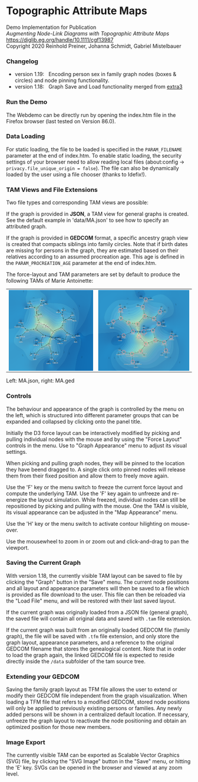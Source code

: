 # Topographic Attribute Maps

Demo Implementation for Publication  
*Augmenting Node-Link Diagrams with Topographic Attribute Maps*  
https://diglib.eg.org/handle/10.1111/cgf13987 <br>
Copyright 2020 Reinhold Preiner, Johanna Schmidt, Gabriel Mistelbauer

### Changelog

* version 1.19:&nbsp;&nbsp; Encoding person sex in family graph nodes (boxes &amp; circles) and node pinning functionality.
* version 1.18:&nbsp;&nbsp; Graph Save and Load functionality merged from [extra3](https://github.com/extra3)

### Run the Demo

The Webdemo can be directly run by opening the index.htm file in the Firefox browser (last tested on Version 86.0).

### Data Loading

For static loading, the file to be loaded is specified in the ``PARAM_FILENAME`` parameter at the end of index.htm. 
To enable static loading, the security settings of your browser need to allow reading local files (about:config -> ```privacy.file_unique_origin = false```).
The file can also be dynamically loaded by the user using a file chooser (thanks to Idefix!).

### TAM Views and File Extensions

Two file types and corresponding TAM views are possible:

If the graph is provided in **JSON**, a TAM view for general graphs is created.
See the default example in 'data/MA.json' to see how to specify an attributed graph. 

If the graph is provided in **GEDCOM** format, a specific ancestry graph view is created that compacts siblings into family circles. 
Note that if birth dates are missing for persons in the graph, they are estimated based on their relatives according to an assumed procreation age.
This age is defined in the ``PARAM_PROCREATION_AGE`` parameter at the end of index.htm.

The force-layout and TAM parameters are set by default to produce the following TAMs of Marie Antoinette:

<table width="1000" cellspacing="0" cellpadding="0"><tr><td>
	<img align="center" src="/images/marie-antoinette.png" width="427">
</td><td>
	<img align="center" src="/images/marie-antoinette-2.png" width="460">
</td></tr></table>

Left: MA.json, right: MA.ged


### Controls

The behaviour and appearance of the graph is controlled by the menu on the left, which is structured into different parameter groups that can be expanded and collapsed by clicking onto the panel title.

Initially the D3 force layout can be interactively modified by picking and pulling individual nodes with the mouse
and by using the "Force Layout" controls in the menu. Use to "Graph Appearance" menu to adjust its visual settings.

When picking and pulling graph nodes, they will be pinned to the location they have beend dragged to. 
A single click onto pinned nodes will release them from their fixed position and allow them to freely move again.

Use the 'F' key or the menu switch to freeze the current force layout and compute the underlying TAM. 
Use the 'F' key again to unfreeze and re-energize the layout simulation. While freezed, individual nodes can still 
be repositioned by picking and pulling with the mouse. One the TAM is visible, its visual appearance can be adjusted 
in the "Map Appearance" menu.

Use the 'H' key or the menu switch to activate contour hilighting on mouse-over.

Use the mousewheel to zoom in or zoom out and click-and-drag to pan the viewport.


### Saving the Current Graph

With version 1.18, the currently visible TAM layout can be saved to file by clicking the "Graph" button in the "Save" menu.
The current node positions and all layout and appearance parameters will then be saved to a file which is provided as file download to the user.
This file can then be reloaded via the "Load File" menu, and will be restored with their last saved layout.

If the current graph was originally loaded from a JSON file (general graph), the saved file will contain all original data and saved with 
``.tam`` file extension.

If the current graph was built from an originally loaded GEDCOM file (family graph), the file will be saved with ``.tfm`` file extension, and only 
store the graph layout, appearance parameters, and a reference to the original GEDCOM filename that stores the genealogical content. 
Note that in order to load the graph again, the linked GEDCOM file is expected to reside directly inside the ``/data`` subfolder of the tam source tree.

### Extending your GEDCOM

Saving the family graph layout as TFM file allows the user to extend or modify their GEDCOM file independent from the graph visualization.
When loading a TFM file that refers to a modified GEDCOM, stored node positions will only be applied to previously existing persons or families.
Any newly added persons will be shown in a centralized default location. If necessary, unfreeze the graph layout to reactivate the node positioning
and obtain an optimized position for those new members.

### Image Export

The currently visible TAM can be exported as Scalable Vector Graphics (SVG) file, by clicking the "SVG Image" button in the "Save" menu, 
or hitting the 'E' key. SVGs can be opened in the browser and viewed at any zoom level.
